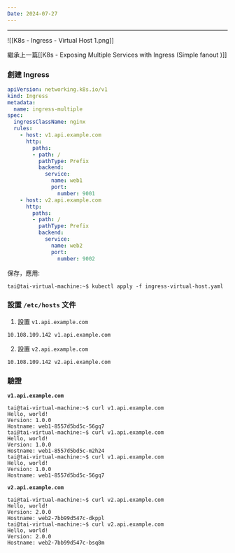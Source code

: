 ```yaml
---
Date: 2024-07-27
---
```

---
![[K8s - Ingress - Virtual Host 1.png]]

繼承上一篇[[K8s - Exposing Multiple Services with Ingress (Simple fanout )]]
### 創建 Ingress
```yaml
apiVersion: networking.k8s.io/v1
kind: Ingress
metadata:
  name: ingress-multiple
spec:
  ingressClassName: nginx
  rules:
    - host: v1.api.example.com
      http:
        paths:
        - path: /
          pathType: Prefix
          backend:
            service:
              name: web1
              port:
                number: 9001
    - host: v2.api.example.com
      http:
        paths:
        - path: /
          pathType: Prefix
          backend:
            service:
              name: web2
              port:
                number: 9002
```

保存，應用:

```shell
tai@tai-virtual-machine:~$ kubectl apply -f ingress-virtual-host.yaml
```
### 設置 `/etc/hosts` 文件
1. 設置 `v1.api.example.com`

```shell
10.108.109.142 v1.api.example.com
```

2. 設置 `v2.api.example.com`

```shell
10.108.109.142 v2.api.example.com
```
### 驗證
**`v1.api.example.com`**
```shell
tai@tai-virtual-machine:~$ curl v1.api.example.com
Hello, world!
Version: 1.0.0
Hostname: web1-8557d5bd5c-56gq7
tai@tai-virtual-machine:~$ curl v1.api.example.com
Hello, world!
Version: 1.0.0
Hostname: web1-8557d5bd5c-m2h24
tai@tai-virtual-machine:~$ curl v1.api.example.com
Hello, world!
Version: 1.0.0
Hostname: web1-8557d5bd5c-56gq7
```

**`v2.api.example.com`**
```shell
tai@tai-virtual-machine:~$ curl v2.api.example.com
Hello, world!
Version: 2.0.0
Hostname: web2-7bb99d547c-dkppl
tai@tai-virtual-machine:~$ curl v2.api.example.com
Hello, world!
Version: 2.0.0
Hostname: web2-7bb99d547c-bsq8m
```